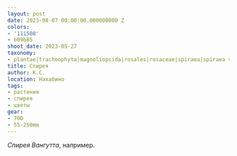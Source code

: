 ```yaml
---
layout: post
date: 2023-08-07 00:00:00.000000000 Z
colors:
- '111508'
- b09b85
shoot_date: 2023-05-27
taxonomy:
- plantae|tracheophyta|magnoliopsida|rosales|rosaceae|spiraea|spiraea vanhouttei
title: Спирея
author: К.С.
location: Нахабино
tags:
- растения
- спирея
- цветы
gear:
- 70D
- 55-250mm
---
```

_Спирея Вангутта_, например.

